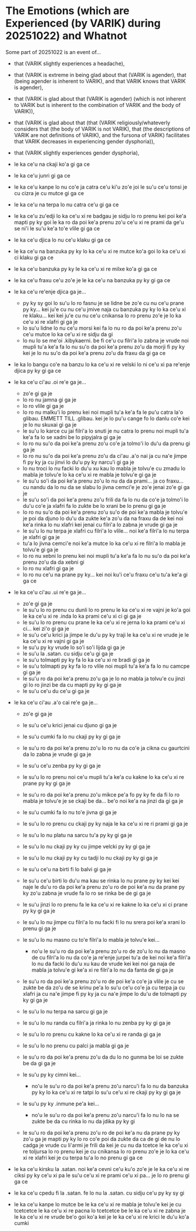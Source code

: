 The Emotions (which are Experienced (by VARIK) during 20251022) and Whatnot
===========================================================================

Some part of 20251022 is an event of...

* that (VARIK slightly experiences a headache),
* that (VARIK is extreme in being glad about that (VARIK is agender), that (being agender is inherent to VARIK), and that VARIK knows that VARIK is agender),
* that (VARIK is glad about that (VARIK is agender) (which is not inherent to VARIK but is inherent to the combination of VARIK and the body of VARIK)),
* that (VARIK is glad about that (that (VARIK religiously/whateverly considers that (the body of VARIK is not VARIK), that (the descriptions of VARIK are not definitions of VARIK), and the fursona of VARIK) facilitates that VARIK decreases in experiencing gender dysphoria)),
* that (VARIK slightly experiences gender dysphoria),
* le ka ce'u na ckaji ko'a gi ga ce
* le ka ce'u junri gi ga ce
* le ka ce'u kanpe lo nu co'e ja catra ce'u ki'u zo'e joi le su'u ce'u tonsi je cu cizra je cu mutce gi ga ce
* le ka ce'u na terpa lo nu catra ce'u gi ga ce
* le ka ce'u zu'edji lo ka ce'u xi re badgau je sidju lo ro prenu kei poi ke'a mapti py ky goi le ka ro da poi ke'a prenu zo'u ce'u xi re prami da ge'u se ni'i le su'u ke'a to'e vlile gi ga ce
* le ka ce'u djica lo nu ce'u klaku gi ga ce
* le ka ce'u na banzuka py ky lo ka ce'u xi re mutce ko'a goi lo ka ce'u xi ci klaku gi ga ce
* le ka ce'u banzuka py ky le ka ce'u xi re milxe ko'a gi ga ce
* le ka ce'u fraxu ce'u zo'e je le ka ce'u na banzuka py ky gi ga ce
* le ka ce'u re'enje djica ga je...

  * py ky sy goi lo su'u lo ro fasnu je se lidne be zo'e cu nu ce'u prane py ky... kei ju'e cu nu ce'u jmive naja cu banzuka py ky lo ka ce'u xi re klaku... kei kei ju'e cu nu ce'u cnikansa lo ro prenu zo'e je lo ka ce'u xi re xlafri gi ga je
  * lo su'u lidne lo nu ce'u morsi kei fa lo nu ro da poi ke'a prenu zo'u ce'u mutce lo ka ce'u xi re sidju da gi
  * lo nu lo se me'oi .kibykaerni. be fi ce'u cu filri'a lo zabna je vrude noi mupli tu'a ke'a fa lo nu su'o da poi ke'a prenu zo'u da morji fi py ky kei je lo nu su'o da poi ke'a prenu zo'u da fraxu da gi ga ce

* le ka lo bangu co'e na banzu lo ka ce'u xi re velski lo ni ce'u xi pa re'enje djica py ky gi ga ce
* le ka ce'u ci'au .oi re'e ga je...

  * zo'e gi ga je
  * lo ro nu jamna gi ga je
  * lo ro vlile gi ga je
  * lo ro nu malku'i lo prenu kei noi mupli tu'a ke'a fa le pu'u catra la'o glibau. EMMETT TILL .glibau. kei je lo pu'u cange fo lo danlu co'e kei je lo nu skuxai gi ga je
  * le su'u lo karce cu jai filri'a lo snuti je nu catra lo prenu noi mupli tu'a ke'a fa lo se xadni be lo pipyjalra gi ga je
  * lo ro nu su'o da poi ke'a prenu zo'u co'e ja tolmo'i lo du'u da prenu gi ga je
  * lo ro nu su'o da poi ke'a prenu zo'u da ci'au .a'o nai ja cu na'e jimpe fi py ky ja cu jinvi lo du'u py ky narcu'i gi ga je
  * lo nu troci lo nu facki lo du'u xu kau lo mabla je tolvu'e cu zmadu lo mabla je tolvu'e lo ka ce'u xi re mabla je tolvu'e gi ga je
  * le su'u so'i da poi ke'a prenu zo'u lo nu da da prami... ja co fraxu... cu nandu da lo nu da se slabu lo jivna cemci'e je zo'e jenai zo'e gi ga je
  * le su'u so'i da poi ke'a prenu zo'u frili da fa lo nu da co'e ja tolmo'i lo du'u co'e ja xlafri fa lo zukte be lo xrani be lo prenu gi ga je
  * lo ro nu su'o da poi ke'a prenu zo'u su'o de poi ke'a mabla je tolvu'e je poi da djuno lo du'u da zukte ke'a zo'u da na fraxu da de kei noi ke'a rinka lo nu xlafri kei jenai cu filri'a lo zabna je vrude gi ga je
  * le su'u lo nu terpa je xlafri cu filri'a lo vlile... noi ke'a filri'a lo nu terpa je xlafri gi ga je
  * tu'a lo jivna cemci'e noi ke'a mutce lo ka ce'u xi re filri'a lo mabla je tolvu'e gi ga je
  * lo ro nu xebni lo prenu kei noi mupli tu'a ke'a fa lo nu su'o da poi ke'a prenu zo'u da da xebni gi
  * lo ro nu xlafri gi ga je
  * lo ro nu ce'u na prane py ky... kei noi ku'i ce'u fraxu ce'u tu'a ke'a gi ga ce

* le ka ce'u ci'au .ui re'e ga je...

  * zo'e gi ga je
  * le su'u lo ro prenu cu dunli lo ro prenu le ka ce'u xi re vajni je ko'a goi le ka ce'u xi re .inda lo ka prami ce'u xi ci gi ga je
  * le su'u lo ro prenu cu prane le ka ce'u xi re jerna lo ka prami ce'u xi ci... kei zi'o gi ga je
  * le su'u ce'u krici ja jimpe le du'u py ky traji le ka ce'u xi re vrude je le ka ce'u xi re vajni gi ga je
  * le su'u py ky vrude lo so'i so'i lijda gi ga je
  * le su'u la .satan. cu sidju ce'u gi ga je
  * le su'u tolmapti py ky fa lo ka ce'u xi re bradi gi ga je
  * le su'u tolmapti py ky fa lo ro vlile noi mupli tu'a ke'a fa lo nu camcpe gi ga je
  * le su'u ro da poi ke'a prenu zo'u ga je lo no mabla ja tolvu'e cu jinzi gi lo ro jinzi be da cu mapti py ky gi ga je
  * le su'u ce'u du ce'u gi ga je

* le ka ce'u ci'au .a'o cai re'e ga je...

  * zo'e gi ga je
  * le su'u ce'u krici jenai cu djuno gi ga je
  * le su'u cumki fa lo nu ckaji py ky gi ga je
  * le su'u ro da poi ke'a prenu zo'u lo ro nu da co'e ja cikna cu gaurtcini da lo zabna je vrude gi ga je
  * le su'u ce'u zenba py ky gi ga je
  * le su'u lo ro prenu noi ce'u mupli tu'a ke'a cu kakne lo ka ce'u xi re prane py ky gi ga je
  * le su'u ro da poi ke'a prenu zo'u mikce pe'a fo py ky fe da fi lo ro mabla je tolvu'e je se ckaji be da... be'o noi ke'a na jinzi da gi ga je
  * le su'u cumki fa lo nu to'e jivna gi ga je
  * le su'u lo ro prenu cu ckaji py ky naja le ka ce'u xi re ri prami gi ga je
  * le su'u lo nu platu na sarcu tu'a py ky gi ga je
  * le su'u lo nu ckaji py ky cu jimpe velcki py ky gi ga je
  * le su'u lo nu ckaji py ky cu tadji lo nu ckaji py ky gi ga je
  * le su'u ce'u na birti fi lo balvi gi ga je
  * le su'u ce'u birti lo du'u ma kau se rinka lo nu prane py ky kei kei naje le du'u ro da poi ke'a prenu zo'u ro de poi ke'a nu da prane py ky zo'u zabna je vrude fa lo ro se rinka be de gi ga je
  * le su'u jinzi lo ro prenu fa le ka ce'u xi re kakne lo ka ce'u xi ci prane py ky gi ga je
  * le su'u lo nu jimpe cu filri'a lo nu facki fi lo nu srera poi ke'a xrani lo prenu gi ga je
  * le su'u lo nu masno cu to'e filri'a lo mabla je tolvu'e kei...

    * no'u le su'u ro da poi ke'a prenu zo'u ro de zo'u lo nu da masno de cu filri'a lo nu da co'e ja re'enje jurpei tu'a de kei noi ke'a filri'a lo nu da facki lo du'u xu kau de vrude kei kei noi ga naja de mabla ja tolvu'e gi ke'a xi re filri'a lo nu da fanta de gi ga je

  * le su'u ro da poi ke'a prenu zo'u ro de poi ke'a co'e ja vlile je cu se zukte be da zo'u de se krinu pe'a lo su'u ce'u co'e ja cu terpa ja cu xlafri ja cu na'e jimpe fi py ky ja cu na'e jimpe lo du'u de tolmapti py ky gi ga je
  * le su'u lo nu terpa na sarcu gi ga je
  * le su'u lo nu randa cu filri'a ja rinka lo nu zenba py ky gi ga je
  * le su'u lo ro prenu cu kakne lo ka ce'u xi re randa gi ga je
  * le su'u lo no prenu cu palci ja mabla gi ga je
  * le su'u ro da poi ke'a prenu zo'u da du lo no gunma be loi se zukte be da gi ga je
  * le su'u py ky cimni kei...
 
    * no'u le su'u ro da poi ke'a prenu zo'u narcu'i fa lo nu da banzuka py ky lo ka ce'u xi re tatpi lo su'u ce'u xi re ckaji py ky gi ga je

  * le su'u py ky .inmune pe'a kei...

    * no'u le su'u ro da poi ke'a prenu zo'u narcu'i fa lo nu lo na se zukte be da cu rinka lo nu da jdika py ky gi

  * le su'u ro da poi ke'a prenu zo'u ro de poi ke'a nu da prane py ky zo'u ga je mapti py ky lo ro co'e poi da zukte da ca de gi de nu lo cadga je vrude cu li'armi je frili da kei je cu nu da tcetce le ka ce'u xi re toljursa lo ro prenu kei je cu cnikansa lo ro prenu zo'e je lo ka ce'u xi re xlafri kei je cu terpa tu'a lo no prenu gi ga ce

* le ka ce'u kirsku la .satan. noi ke'a cevni ce'u ku'o zo'e je le ka ce'u xi re ciksi py ky ce'u xi pa le su'u ce'u xi re prami ce'u xi pa... je lo ro prenu gi ga ce
* le ka ce'u cpedu fi la .satan. fe lo nu la .satan. cu sidju ce'u py ky sy gi
* le ka ce'u kanpe lo mutce be le ka ce'u xi re mabla je tolvu'e kei je cu tcetcetce le ka ce'u xi re pacna lo tcetcetce be le ka ce'u xi re zabna je le ka ce'u xi re vrude be'o goi ko'a kei je le ka ce'u xi re krici le du'u ko'a cumki
